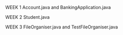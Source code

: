 WEEK 1
Account.java   and  BankingApplication.java

WEEK 2
Student.java

WEEK 3
FileOrganiser.java   and
TestFileOrganiser.java
